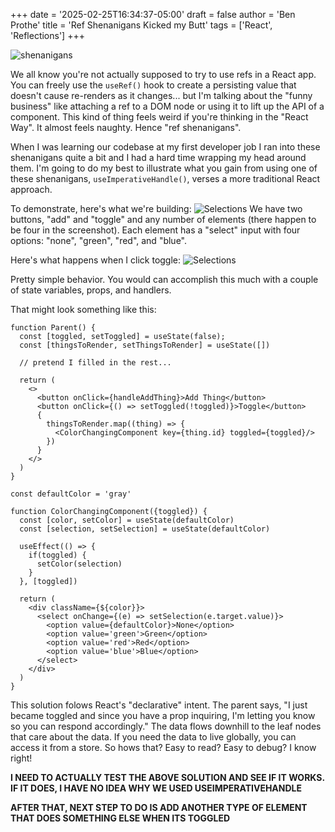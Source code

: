 +++
date = '2025-02-25T16:34:37-05:00'
draft = false
author = 'Ben Prothe'
title = 'Ref Shenanigans Kicked my Butt'
tags = ['React', 'Reflections']
+++

![shenanigans](/img/useImperativeHandleDemo/shenanigans.png)

We all know you're not actually supposed to try to use refs in a React app. You can freely use the `useRef()` hook to create a persisting value that doesn't cause re-renders as it changes... but I'm talking about the "funny business" like attaching a ref to a DOM node or using it to lift up the API of a component. This kind of thing feels weird if you're thinking in the "React Way". It almost feels naughty. Hence "ref shenanigans".

When I was learning our codebase at my first developer job I ran into these shenanigans quite a bit and I had a hard time wrapping my head around them. I'm going to do my best to illustrate what you gain from using one of these shenanigans, `useImperativeHandle()`, verses a more traditional React approach.

To demonstrate, here's what we're building:
![Selections](/img/useImperativeHandleDemo/app-w-selections.png)
We have two buttons, "add" and "toggle" and any number of elements (there happen to be four in the screenshot). Each element has a "select" input with four options: "none", "green", "red", and "blue".

Here's what happens when I click toggle:
![Selections](/img/useImperativeHandleDemo/app-selections-toggled.png)

Pretty simple behavior. You would can accomplish this much with a couple of state variables, props, and handlers.

That might look something like this:

```react
function Parent() {
  const [toggled, setToggled] = useState(false);
  const [thingsToRender, setThingsToRender] = useState([])

  // pretend I filled in the rest...

  return (
    <>
      <button onClick={handleAddThing}>Add Thing</button>
      <button onClick={() => setToggled(!toggled)}>Toggle</button>
      {
        thingsToRender.map((thing) => {
          <ColorChangingComponent key={thing.id} toggled={toggled}/>
        })
      }
    </>
  )
}

const defaultColor = 'gray'

function ColorChangingComponent({toggled}) {
  const [color, setColor] = useState(defaultColor)
  const [selection, setSelection] = useState(defaultColor)

  useEffect(() => {
    if(toggled) {
      setColor(selection)
    }
  }, [toggled])

  return (
    <div className={${color}}>
      <select onChange={(e) => setSelection(e.target.value)}>
        <option value={defaultColor}>None</option>
        <option value='green'>Green</option>
        <option value='red'>Red</option>
        <option value='blue'>Blue</option>
      </select>
    </div>
  )
}
```

This solution folows React's "declarative" intent. The parent says, "I just became toggled and since you have a prop inquiring, I'm letting you know so you can respond accordingly." The data flows downhill to the leaf nodes that care about the data. If you need the data to live globally, you can access it from a store. So hows that? Easy to read? Easy to debug? I know right!

**I NEED TO ACTUALLY TEST THE ABOVE SOLUTION AND SEE IF IT WORKS. IF IT DOES, I HAVE NO IDEA WHY WE USED USEIMPERATIVEHANDLE**

**AFTER THAT, NEXT STEP TO DO IS ADD ANOTHER TYPE OF ELEMENT THAT DOES SOMETHING ELSE WHEN ITS TOGGLED**
